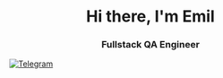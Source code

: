 <div id="header" align="center"> 
    <h1>Hi there, I'm Emil</h1>
    <h3>Fullstack QA Engineer</h3>
</div>

<a href="https://t.me/Safemi">
  <img src="https://img.shields.io/badge/Telegram-2CA5E0?style=for-the-badge&logo=telegram&logoColor=white" alt="Telegram">
</a>

